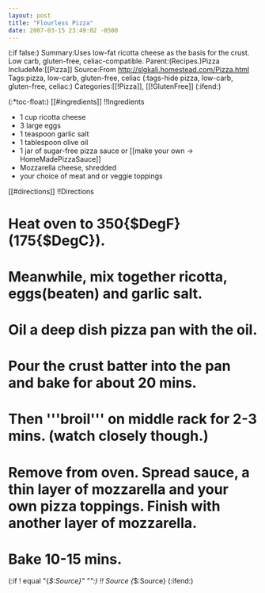 ```yaml
---
layout: post
title: "Flourless Pizza"
date: 2007-03-15 23:49:02 -0500
---
```

(:if false:)
Summary:Uses low-fat ricotta cheese as the basis for the crust. Low carb, gluten-free, celiac-compatible.
Parent:(Recipes.)Pizza
IncludeMe:[[Pizza]]
Source:From http://slgkali.homestead.com/Pizza.html
Tags:pizza, low-carb, gluten-free, celiac
(:tags-hide pizza, low-carb, gluten-free, celiac:)
Categories:[[!Pizza]], [[!GlutenFree]]
(:ifend:)


(:*toc-float:)
[[#ingredients]]
!!Ingredients
* 1 cup ricotta cheese
* 3 large eggs
* 1 teaspoon garlic salt
* 1 tablespoon olive oil
* 1 jar of sugar-free pizza sauce or [[make your own -> HomeMadePizzaSauce]]
* Mozzarella cheese, shredded
* your choice of meat and or veggie toppings

[[#directions]]
!!Directions

# Heat oven to 350{$DegF} (175{$DegC}). 

# Meanwhile, mix together ricotta, eggs(beaten) and garlic salt. 

# Oil a deep dish pizza pan with the oil. 

# Pour the crust batter into the pan and bake for about 20 mins. 

# Then '''broil''' on middle rack for 2-3 mins. (watch closely though.) 

# Remove from oven. Spread sauce, a thin layer of mozzarella and your own pizza toppings. Finish with another layer of mozzarella. 

# Bake 10-15 mins.

(:if ! equal "{*$:Source}" "":)
!! Source
{*$:Source}
(:ifend:)


